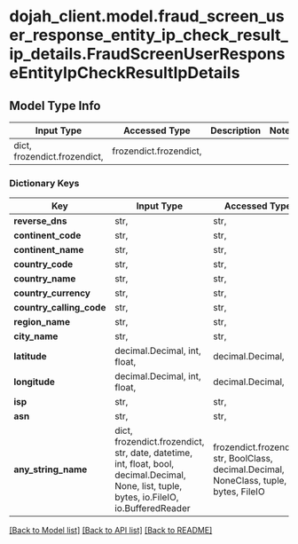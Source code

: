 # dojah_client.model.fraud_screen_user_response_entity_ip_check_result_ip_details.FraudScreenUserResponseEntityIpCheckResultIpDetails

## Model Type Info
Input Type | Accessed Type | Description | Notes
------------ | ------------- | ------------- | -------------
dict, frozendict.frozendict,  | frozendict.frozendict,  |  | 

### Dictionary Keys
Key | Input Type | Accessed Type | Description | Notes
------------ | ------------- | ------------- | ------------- | -------------
**reverse_dns** | str,  | str,  |  | [optional] 
**continent_code** | str,  | str,  |  | [optional] 
**continent_name** | str,  | str,  |  | [optional] 
**country_code** | str,  | str,  |  | [optional] 
**country_name** | str,  | str,  |  | [optional] 
**country_currency** | str,  | str,  |  | [optional] 
**country_calling_code** | str,  | str,  |  | [optional] 
**region_name** | str,  | str,  |  | [optional] 
**city_name** | str,  | str,  |  | [optional] 
**latitude** | decimal.Decimal, int, float,  | decimal.Decimal,  |  | [optional] 
**longitude** | decimal.Decimal, int, float,  | decimal.Decimal,  |  | [optional] 
**isp** | str,  | str,  |  | [optional] 
**asn** | str,  | str,  |  | [optional] 
**any_string_name** | dict, frozendict.frozendict, str, date, datetime, int, float, bool, decimal.Decimal, None, list, tuple, bytes, io.FileIO, io.BufferedReader | frozendict.frozendict, str, BoolClass, decimal.Decimal, NoneClass, tuple, bytes, FileIO | any string name can be used but the value must be the correct type | [optional]

[[Back to Model list]](../../README.md#documentation-for-models) [[Back to API list]](../../README.md#documentation-for-api-endpoints) [[Back to README]](../../README.md)

